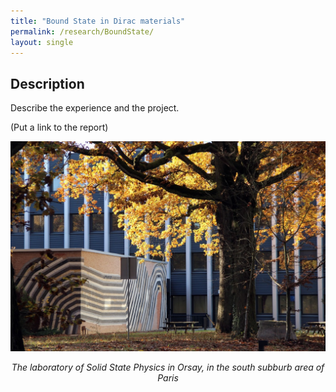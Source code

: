 ```yaml
---
title: "Bound State in Dirac materials"
permalink: /research/BoundState/
layout: single
---
```


## Description
Describe the experience and the project. 

(Put a link to the report)

<div style="text-align: center;">
  <img src="/files/LPS.jpeg" alt="Experiment Setup for Project 2" />
  <p><em>The laboratory of Solid State Physics in Orsay, in the south subburb area of Paris</em></p>
</div>
